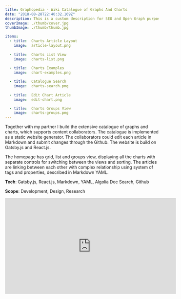 ```yaml
---
title: Graphopedia - Wiki Catalogue of Graphs And Charts
date: "2018-08-28T22:40:32.169Z"
description: This is a custom description for SEO and Open Graph purposes, rather than the default generated excerpt. Simply add a description field to the frontmatter.
coverImage: ./thumb/cover.jpg
thumbImage: ./thumb/thumb.jpg

items:
  - title:  Charts Article Layout
    image:  article-layout.png
    
  - title:  Charts List View
    image:  charts-list.png
    
  - title:  Charts Examples
    image:  chart-examples.png

  - title:  Catalogue Search
    image:  charts-search.png
    
  - title:  Edit Chart Article
    image:  edit-chart.png

  - title:  Charts Groups View
    image:  charts-groups.png
---
```


Together with my partner I build the extensive catalogue of graphs and charts, which supports content collaborators.
The catalogue is implemented as a static website generator. The collaborators could edit each article in Markdown and submit changes through the  Github.  The website is build on Gatsby.js and React.js.

The homepage has grid, list and groups view, displaying all the charts with separate controls for switching between the views and sorting. The articles are linking between each other with complex relationship using system of tags and properties, described in Markdown YAML.


**Tech**: Gatsby.js, React.js, Markdown, YAML, Algolia Doc Search, Github

**Scope**: Development, Design, Research



<iframe width="560" height="315" src="https://www.youtube.com/embed/Pqia9PjWy2M" title="YouTube video player" frameborder="0" allow="accelerometer; autoplay; clipboard-write; encrypted-media; gyroscope; picture-in-picture; web-share" allowfullscreen></iframe>


